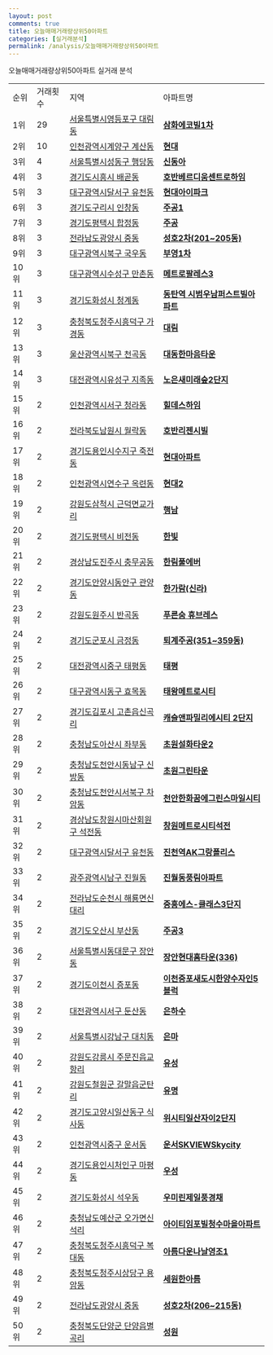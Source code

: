 ```yaml
---
layout: post
comments: true
title: 오늘매매거래량상위50아파트
categories: [실거래분석]
permalink: /analysis/오늘매매거래량상위50아파트
---
```


오늘매매거래량상위50아파트 실거래 분석

<table>
  <tr>
    <td>순위</td>
    <td>거래횟수</td>
    <td>지역</td>
    <td>아파트명</td>
  </tr>

  <tr>
    <td>1위</td>
    <td>29</td>
    <td><a href="/apt/서울특별시영등포구대림동">서울특별시영등포구 대림동</a></td>
    <td colspan="4" style="font-weight: bold;"><a href="/apt/서울특별시영등포구대림동삼화에코빌1차">삼화에코빌1차</a></td>
  </tr>

  <tr>
    <td>2위</td>
    <td>10</td>
    <td><a href="/apt/인천광역시계양구계산동">인천광역시계양구 계산동</a></td>
    <td colspan="4" style="font-weight: bold;"><a href="/apt/인천광역시계양구계산동현대">현대</a></td>
  </tr>

  <tr>
    <td>3위</td>
    <td>4</td>
    <td><a href="/apt/서울특별시성동구행당동">서울특별시성동구 행당동</a></td>
    <td colspan="4" style="font-weight: bold;"><a href="/apt/서울특별시성동구행당동신동아">신동아</a></td>
  </tr>

  <tr>
    <td>4위</td>
    <td>3</td>
    <td><a href="/apt/경기도시흥시배곧동">경기도시흥시 배곧동</a></td>
    <td colspan="4" style="font-weight: bold;"><a href="/apt/경기도시흥시배곧동호반베르디움센트로하임">호반베르디움센트로하임</a></td>
  </tr>

  <tr>
    <td>5위</td>
    <td>3</td>
    <td><a href="/apt/대구광역시달서구유천동">대구광역시달서구 유천동</a></td>
    <td colspan="4" style="font-weight: bold;"><a href="/apt/대구광역시달서구유천동현대아이파크">현대아이파크</a></td>
  </tr>

  <tr>
    <td>6위</td>
    <td>3</td>
    <td><a href="/apt/경기도구리시인창동">경기도구리시 인창동</a></td>
    <td colspan="4" style="font-weight: bold;"><a href="/apt/경기도구리시인창동주공1">주공1</a></td>
  </tr>

  <tr>
    <td>7위</td>
    <td>3</td>
    <td><a href="/apt/경기도평택시합정동">경기도평택시 합정동</a></td>
    <td colspan="4" style="font-weight: bold;"><a href="/apt/경기도평택시합정동주공">주공</a></td>
  </tr>

  <tr>
    <td>8위</td>
    <td>3</td>
    <td><a href="/apt/전라남도광양시중동">전라남도광양시 중동</a></td>
    <td colspan="4" style="font-weight: bold;"><a href="/apt/전라남도광양시중동성호2차(201~205동)">성호2차(201~205동)</a></td>
  </tr>

  <tr>
    <td>9위</td>
    <td>3</td>
    <td><a href="/apt/대구광역시북구국우동">대구광역시북구 국우동</a></td>
    <td colspan="4" style="font-weight: bold;"><a href="/apt/대구광역시북구국우동부영1차">부영1차</a></td>
  </tr>

  <tr>
    <td>10위</td>
    <td>3</td>
    <td><a href="/apt/대구광역시수성구만촌동">대구광역시수성구 만촌동</a></td>
    <td colspan="4" style="font-weight: bold;"><a href="/apt/대구광역시수성구만촌동메트로팔레스3">메트로팔레스3</a></td>
  </tr>

  <tr>
    <td>11위</td>
    <td>3</td>
    <td><a href="/apt/경기도화성시청계동">경기도화성시 청계동</a></td>
    <td colspan="4" style="font-weight: bold;"><a href="/apt/경기도화성시청계동동탄역시범우남퍼스트빌아파트">동탄역 시범우남퍼스트빌아파트</a></td>
  </tr>

  <tr>
    <td>12위</td>
    <td>3</td>
    <td><a href="/apt/충청북도청주시흥덕구가경동">충청북도청주시흥덕구 가경동</a></td>
    <td colspan="4" style="font-weight: bold;"><a href="/apt/충청북도청주시흥덕구가경동대림">대림</a></td>
  </tr>

  <tr>
    <td>13위</td>
    <td>3</td>
    <td><a href="/apt/울산광역시북구천곡동">울산광역시북구 천곡동</a></td>
    <td colspan="4" style="font-weight: bold;"><a href="/apt/울산광역시북구천곡동대동한마음타운">대동한마음타운</a></td>
  </tr>

  <tr>
    <td>14위</td>
    <td>3</td>
    <td><a href="/apt/대전광역시유성구지족동">대전광역시유성구 지족동</a></td>
    <td colspan="4" style="font-weight: bold;"><a href="/apt/대전광역시유성구지족동노은새미래숲2단지">노은새미래숲2단지</a></td>
  </tr>

  <tr>
    <td>15위</td>
    <td>2</td>
    <td><a href="/apt/인천광역시서구청라동">인천광역시서구 청라동</a></td>
    <td colspan="4" style="font-weight: bold;"><a href="/apt/인천광역시서구청라동힐데스하임">힐데스하임</a></td>
  </tr>

  <tr>
    <td>16위</td>
    <td>2</td>
    <td><a href="/apt/전라북도남원시월락동">전라북도남원시 월락동</a></td>
    <td colspan="4" style="font-weight: bold;"><a href="/apt/전라북도남원시월락동호반리젠시빌">호반리젠시빌</a></td>
  </tr>

  <tr>
    <td>17위</td>
    <td>2</td>
    <td><a href="/apt/경기도용인시수지구죽전동">경기도용인시수지구 죽전동</a></td>
    <td colspan="4" style="font-weight: bold;"><a href="/apt/경기도용인시수지구죽전동현대아파트">현대아파트</a></td>
  </tr>

  <tr>
    <td>18위</td>
    <td>2</td>
    <td><a href="/apt/인천광역시연수구옥련동">인천광역시연수구 옥련동</a></td>
    <td colspan="4" style="font-weight: bold;"><a href="/apt/인천광역시연수구옥련동현대2">현대2</a></td>
  </tr>

  <tr>
    <td>19위</td>
    <td>2</td>
    <td><a href="/apt/강원도삼척시근덕면교가리">강원도삼척시 근덕면교가리</a></td>
    <td colspan="4" style="font-weight: bold;"><a href="/apt/강원도삼척시근덕면교가리행남">행남</a></td>
  </tr>

  <tr>
    <td>20위</td>
    <td>2</td>
    <td><a href="/apt/경기도평택시비전동">경기도평택시 비전동</a></td>
    <td colspan="4" style="font-weight: bold;"><a href="/apt/경기도평택시비전동한빛">한빛</a></td>
  </tr>

  <tr>
    <td>21위</td>
    <td>2</td>
    <td><a href="/apt/경상남도진주시충무공동">경상남도진주시 충무공동</a></td>
    <td colspan="4" style="font-weight: bold;"><a href="/apt/경상남도진주시충무공동한림풀에버">한림풀에버</a></td>
  </tr>

  <tr>
    <td>22위</td>
    <td>2</td>
    <td><a href="/apt/경기도안양시동안구관양동">경기도안양시동안구 관양동</a></td>
    <td colspan="4" style="font-weight: bold;"><a href="/apt/경기도안양시동안구관양동한가람(신라)">한가람(신라)</a></td>
  </tr>

  <tr>
    <td>23위</td>
    <td>2</td>
    <td><a href="/apt/강원도원주시반곡동">강원도원주시 반곡동</a></td>
    <td colspan="4" style="font-weight: bold;"><a href="/apt/강원도원주시반곡동푸른숨휴브레스">푸른숨 휴브레스</a></td>
  </tr>

  <tr>
    <td>24위</td>
    <td>2</td>
    <td><a href="/apt/경기도군포시금정동">경기도군포시 금정동</a></td>
    <td colspan="4" style="font-weight: bold;"><a href="/apt/경기도군포시금정동퇴계주공(351~359동)">퇴계주공(351~359동)</a></td>
  </tr>

  <tr>
    <td>25위</td>
    <td>2</td>
    <td><a href="/apt/대전광역시중구태평동">대전광역시중구 태평동</a></td>
    <td colspan="4" style="font-weight: bold;"><a href="/apt/대전광역시중구태평동태평">태평</a></td>
  </tr>

  <tr>
    <td>26위</td>
    <td>2</td>
    <td><a href="/apt/대구광역시동구효목동">대구광역시동구 효목동</a></td>
    <td colspan="4" style="font-weight: bold;"><a href="/apt/대구광역시동구효목동태왕메트로시티">태왕메트로시티</a></td>
  </tr>

  <tr>
    <td>27위</td>
    <td>2</td>
    <td><a href="/apt/경기도김포시고촌읍신곡리">경기도김포시 고촌읍신곡리</a></td>
    <td colspan="4" style="font-weight: bold;"><a href="/apt/경기도김포시고촌읍신곡리캐슬앤파밀리에시티2단지">캐슬앤파밀리에시티 2단지</a></td>
  </tr>

  <tr>
    <td>28위</td>
    <td>2</td>
    <td><a href="/apt/충청남도아산시좌부동">충청남도아산시 좌부동</a></td>
    <td colspan="4" style="font-weight: bold;"><a href="/apt/충청남도아산시좌부동초원설화타운2">초원설화타운2</a></td>
  </tr>

  <tr>
    <td>29위</td>
    <td>2</td>
    <td><a href="/apt/충청남도천안시동남구신방동">충청남도천안시동남구 신방동</a></td>
    <td colspan="4" style="font-weight: bold;"><a href="/apt/충청남도천안시동남구신방동초원그린타운">초원그린타운</a></td>
  </tr>

  <tr>
    <td>30위</td>
    <td>2</td>
    <td><a href="/apt/충청남도천안시서북구차암동">충청남도천안시서북구 차암동</a></td>
    <td colspan="4" style="font-weight: bold;"><a href="/apt/충청남도천안시서북구차암동천안한화꿈에그린스마일시티">천안한화꿈에그린스마일시티</a></td>
  </tr>

  <tr>
    <td>31위</td>
    <td>2</td>
    <td><a href="/apt/경상남도창원시마산회원구석전동">경상남도창원시마산회원구 석전동</a></td>
    <td colspan="4" style="font-weight: bold;"><a href="/apt/경상남도창원시마산회원구석전동창원메트로시티석전">창원메트로시티석전</a></td>
  </tr>

  <tr>
    <td>32위</td>
    <td>2</td>
    <td><a href="/apt/대구광역시달서구유천동">대구광역시달서구 유천동</a></td>
    <td colspan="4" style="font-weight: bold;"><a href="/apt/대구광역시달서구유천동진천역AK그랑폴리스">진천역AK그랑폴리스</a></td>
  </tr>

  <tr>
    <td>33위</td>
    <td>2</td>
    <td><a href="/apt/광주광역시남구진월동">광주광역시남구 진월동</a></td>
    <td colspan="4" style="font-weight: bold;"><a href="/apt/광주광역시남구진월동진월동풍림아파트">진월동풍림아파트</a></td>
  </tr>

  <tr>
    <td>34위</td>
    <td>2</td>
    <td><a href="/apt/전라남도순천시해룡면신대리">전라남도순천시 해룡면신대리</a></td>
    <td colspan="4" style="font-weight: bold;"><a href="/apt/전라남도순천시해룡면신대리중흥에스-클래스3단지">중흥에스-클래스3단지</a></td>
  </tr>

  <tr>
    <td>35위</td>
    <td>2</td>
    <td><a href="/apt/경기도오산시부산동">경기도오산시 부산동</a></td>
    <td colspan="4" style="font-weight: bold;"><a href="/apt/경기도오산시부산동주공3">주공3</a></td>
  </tr>

  <tr>
    <td>36위</td>
    <td>2</td>
    <td><a href="/apt/서울특별시동대문구장안동">서울특별시동대문구 장안동</a></td>
    <td colspan="4" style="font-weight: bold;"><a href="/apt/서울특별시동대문구장안동장안현대홈타운(336)">장안현대홈타운(336)</a></td>
  </tr>

  <tr>
    <td>37위</td>
    <td>2</td>
    <td><a href="/apt/경기도이천시증포동">경기도이천시 증포동</a></td>
    <td colspan="4" style="font-weight: bold;"><a href="/apt/경기도이천시증포동이천증포새도시한양수자인5블럭">이천증포새도시한양수자인5블럭</a></td>
  </tr>

  <tr>
    <td>38위</td>
    <td>2</td>
    <td><a href="/apt/대전광역시서구둔산동">대전광역시서구 둔산동</a></td>
    <td colspan="4" style="font-weight: bold;"><a href="/apt/대전광역시서구둔산동은하수">은하수</a></td>
  </tr>

  <tr>
    <td>39위</td>
    <td>2</td>
    <td><a href="/apt/서울특별시강남구대치동">서울특별시강남구 대치동</a></td>
    <td colspan="4" style="font-weight: bold;"><a href="/apt/서울특별시강남구대치동은마">은마</a></td>
  </tr>

  <tr>
    <td>40위</td>
    <td>2</td>
    <td><a href="/apt/강원도강릉시주문진읍교항리">강원도강릉시 주문진읍교항리</a></td>
    <td colspan="4" style="font-weight: bold;"><a href="/apt/강원도강릉시주문진읍교항리유성">유성</a></td>
  </tr>

  <tr>
    <td>41위</td>
    <td>2</td>
    <td><a href="/apt/강원도철원군갈말읍군탄리">강원도철원군 갈말읍군탄리</a></td>
    <td colspan="4" style="font-weight: bold;"><a href="/apt/강원도철원군갈말읍군탄리유명">유명</a></td>
  </tr>

  <tr>
    <td>42위</td>
    <td>2</td>
    <td><a href="/apt/경기도고양시일산동구식사동">경기도고양시일산동구 식사동</a></td>
    <td colspan="4" style="font-weight: bold;"><a href="/apt/경기도고양시일산동구식사동위시티일산자이2단지">위시티일산자이2단지</a></td>
  </tr>

  <tr>
    <td>43위</td>
    <td>2</td>
    <td><a href="/apt/인천광역시중구운서동">인천광역시중구 운서동</a></td>
    <td colspan="4" style="font-weight: bold;"><a href="/apt/인천광역시중구운서동운서SKVIEWSkycity">운서SKVIEWSkycity</a></td>
  </tr>

  <tr>
    <td>44위</td>
    <td>2</td>
    <td><a href="/apt/경기도용인시처인구마평동">경기도용인시처인구 마평동</a></td>
    <td colspan="4" style="font-weight: bold;"><a href="/apt/경기도용인시처인구마평동우성">우성</a></td>
  </tr>

  <tr>
    <td>45위</td>
    <td>2</td>
    <td><a href="/apt/경기도화성시석우동">경기도화성시 석우동</a></td>
    <td colspan="4" style="font-weight: bold;"><a href="/apt/경기도화성시석우동우미린제일풍경채">우미린제일풍경채</a></td>
  </tr>

  <tr>
    <td>46위</td>
    <td>2</td>
    <td><a href="/apt/충청남도예산군오가면신석리">충청남도예산군 오가면신석리</a></td>
    <td colspan="4" style="font-weight: bold;"><a href="/apt/충청남도예산군오가면신석리아이티임포빌청수마을아파트">아이티임포빌청수마을아파트</a></td>
  </tr>

  <tr>
    <td>47위</td>
    <td>2</td>
    <td><a href="/apt/충청북도청주시흥덕구복대동">충청북도청주시흥덕구 복대동</a></td>
    <td colspan="4" style="font-weight: bold;"><a href="/apt/충청북도청주시흥덕구복대동아름다운나날영조1">아름다운나날영조1</a></td>
  </tr>

  <tr>
    <td>48위</td>
    <td>2</td>
    <td><a href="/apt/충청북도청주시상당구용암동">충청북도청주시상당구 용암동</a></td>
    <td colspan="4" style="font-weight: bold;"><a href="/apt/충청북도청주시상당구용암동세원한아름">세원한아름</a></td>
  </tr>

  <tr>
    <td>49위</td>
    <td>2</td>
    <td><a href="/apt/전라남도광양시중동">전라남도광양시 중동</a></td>
    <td colspan="4" style="font-weight: bold;"><a href="/apt/전라남도광양시중동성호2차(206~215동)">성호2차(206~215동)</a></td>
  </tr>

  <tr>
    <td>50위</td>
    <td>2</td>
    <td><a href="/apt/충청북도단양군단양읍별곡리">충청북도단양군 단양읍별곡리</a></td>
    <td colspan="4" style="font-weight: bold;"><a href="/apt/충청북도단양군단양읍별곡리성원">성원</a></td>
  </tr>

</table>
